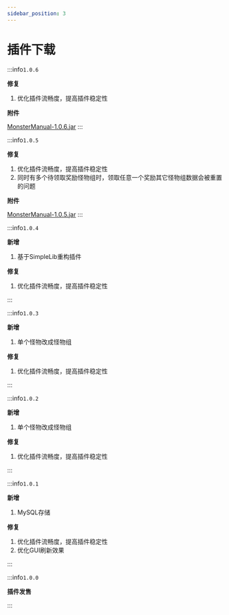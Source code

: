 ```yaml
---
sidebar_position: 3
---
```


# 插件下载

:::info`1.0.6`

**修复**

1. 优化插件流畅度，提高插件稳定性

**附件**

[MonsterManual-1.0.6.jar](https://www.goodmc.cn/plugin/MonsterManual/MonsterManual-1.0.6.jar)
:::

:::info`1.0.5`

**修复**

1. 优化插件流畅度，提高插件稳定性
2. 同时有多个待领取奖励怪物组时，领取任意一个奖励其它怪物组数据会被重置的问题

**附件**

[MonsterManual-1.0.5.jar](https://www.goodmc.cn/plugin/MonsterManual/MonsterManual-1.0.5.jar)
:::

:::info`1.0.4`

**新增**

1. 基于SimpleLib重构插件

**修复**

1. 优化插件流畅度，提高插件稳定性

:::

:::info`1.0.3`

**新增**

1. 单个怪物改成怪物组

**修复**

1. 优化插件流畅度，提高插件稳定性

:::

:::info`1.0.2`

**新增**

1. 单个怪物改成怪物组

**修复**

1. 优化插件流畅度，提高插件稳定性

:::

:::info`1.0.1`

**新增**

1. MySQL存储

**修复**

1. 优化插件流畅度，提高插件稳定性
2. 优化GUI刷新效果

:::

:::info`1.0.0`

**插件发售**

:::
